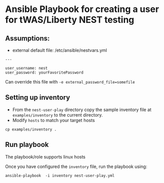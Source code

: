 # Ansible Playbook for creating a user for tWAS/Liberty NEST testing

## Assumptions:

- external default file: /etc/ansible/nestvars.yml
```
---

user_username: nest
user_password: yourFavoritePassword
```
Can override this file with `-e external_password_file=somefile`

## Setting up inventory

- From the `nest-user-play` directory copy the sample inventory file at `examples/inventory` to the  current directory.
- Modify `hosts` to match your target hosts

```
cp examples/inventory .
```

## Run playbook

The playbook/role supports linux hosts


Once you have configured the `inventory` file, run the playbook using:

```
ansible-playbook  -i inventory nest-user-play.yml

```
